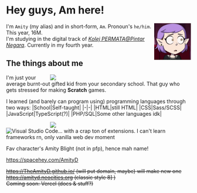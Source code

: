 # Hey guys, Am here! 

<img align="right" width="100" height="100" src="assets/amityblush.gif" alt="GitHub please fix gifs not aligning">

I'm ``Amity`` (my alias) and in short-form, ``Am``. Pronoun's ``he/him``. This year, 16M.  
I'm studying in the digital track of [*Kolej PERMATA@Pintar Negara*](https://www.ukm.my/permatapintar). Currently in my fourth year.  

## The things about me
<img src="https://github-readme-stats.vercel.app/api/top-langs/?username=theamityd&layout=compact&langs_count=10&show_icons=true&theme=synthwave&border_color=e4e2e2&border-radius_8px" width="384px" align="right">

I'm just your average burnt-out gifted kid from your secondary school.
That guy who gets stressed for making **Scratch** games.

I learned (and barely can program using) programming languages through two ways:
|School|Self-taught|
|-|-|
|HTML|still HTML|
|CSS|Sass/SCSS|
|JavaScript|TypeScript(?)|
|PHP/SQL|Some other languages idk|

<img src="http://github-readme-streak-stats.herokuapp.com?user=TheAmityD&theme=radical&date_format=j%20M%5B%20Y%5D" width="384px" align="right">  

<img src="https://code.visualstudio.com/assets/images/code-stable.png" alt="Visual Studio Code... with a crap ton of extensions." width="48px">
I can't learn frameworks rn, only vanilla web dev moment

Fav character's Amity Blight (not in pfp), hence mah name!

https://spacehey.com/AmityD

~~https://TheAmityD.github.io/ (will put domain, maybe) will make new one~~  
~~https://amityd.neocities.org (classic style 8] )~~  
~~Coming soon: Vercel (docs & stuff?)~~ 
